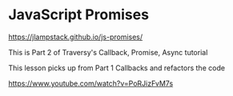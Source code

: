 # JavaScript Promises

https://jlampstack.github.io/js-promises/

This is Part 2 of Traversy's Callback, Promise, Async tutorial

This lesson picks up from Part 1 Callbacks and refactors the code

https://www.youtube.com/watch?v=PoRJizFvM7s


